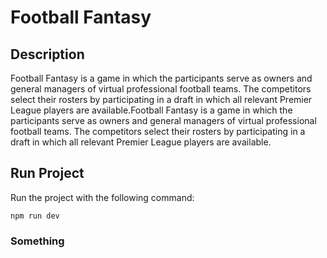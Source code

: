 # Football Fantasy

## Description

Football Fantasy is a game in which the participants serve as owners and general managers of virtual professional football teams. The competitors select their rosters by participating in a draft in which all relevant Premier League players are available.Football Fantasy is a game in which the participants serve as owners and general managers of virtual professional football teams. The competitors select their rosters by participating in a draft in which all relevant Premier League players are available.

## Run Project

Run the project with the following command:

```
npm run dev
```

### Something
